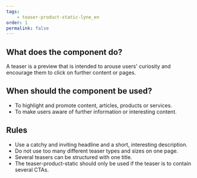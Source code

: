 ```yaml
---
tags: 
    - teaser-product-static-lyne_en
order: 1
permalink: false
---
```


## What does the component do?
A teaser is a preview that is intended to arouse users' curiosity and encourage them to click on further content or pages.

## When should the component be used?
* To highlight and promote content, articles, products or services.
* To make users aware of further information or interesting content.

## Rules
* Use a catchy and inviting headline and a short, interesting description.
* Do not use too many different teaser types and sizes on one page.
* Several teasers can be structured with one title.
* The teaser-product-static should only be used if the teaser is to contain several CTAs.